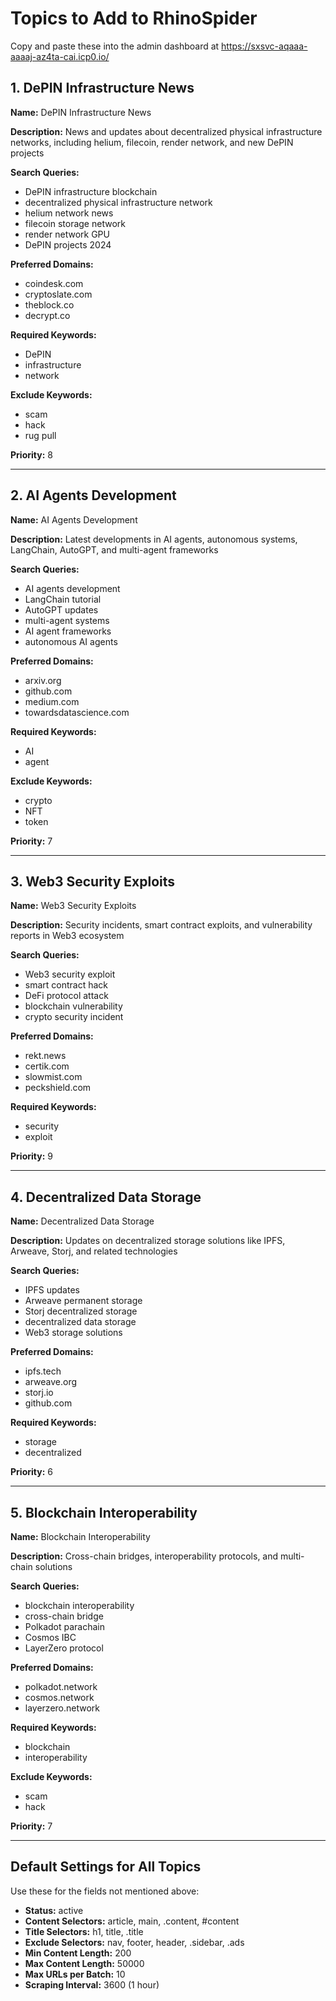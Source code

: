 # Topics to Add to RhinoSpider

Copy and paste these into the admin dashboard at https://sxsvc-aqaaa-aaaaj-az4ta-cai.icp0.io/

## 1. DePIN Infrastructure News

**Name:** DePIN Infrastructure News

**Description:** News and updates about decentralized physical infrastructure networks, including helium, filecoin, render network, and new DePIN projects

**Search Queries:**
- DePIN infrastructure blockchain
- decentralized physical infrastructure network
- helium network news
- filecoin storage network
- render network GPU
- DePIN projects 2024

**Preferred Domains:**
- coindesk.com
- cryptoslate.com
- theblock.co
- decrypt.co

**Required Keywords:**
- DePIN
- infrastructure
- network

**Exclude Keywords:**
- scam
- hack
- rug pull

**Priority:** 8

---

## 2. AI Agents Development

**Name:** AI Agents Development

**Description:** Latest developments in AI agents, autonomous systems, LangChain, AutoGPT, and multi-agent frameworks

**Search Queries:**
- AI agents development
- LangChain tutorial
- AutoGPT updates
- multi-agent systems
- AI agent frameworks
- autonomous AI agents

**Preferred Domains:**
- arxiv.org
- github.com
- medium.com
- towardsdatascience.com

**Required Keywords:**
- AI
- agent

**Exclude Keywords:**
- crypto
- NFT
- token

**Priority:** 7

---

## 3. Web3 Security Exploits

**Name:** Web3 Security Exploits

**Description:** Security incidents, smart contract exploits, and vulnerability reports in Web3 ecosystem

**Search Queries:**
- Web3 security exploit
- smart contract hack
- DeFi protocol attack
- blockchain vulnerability
- crypto security incident

**Preferred Domains:**
- rekt.news
- certik.com
- slowmist.com
- peckshield.com

**Required Keywords:**
- security
- exploit

**Priority:** 9

---

## 4. Decentralized Data Storage

**Name:** Decentralized Data Storage

**Description:** Updates on decentralized storage solutions like IPFS, Arweave, Storj, and related technologies

**Search Queries:**
- IPFS updates
- Arweave permanent storage
- Storj decentralized storage
- decentralized data storage
- Web3 storage solutions

**Preferred Domains:**
- ipfs.tech
- arweave.org
- storj.io
- github.com

**Required Keywords:**
- storage
- decentralized

**Priority:** 6

---

## 5. Blockchain Interoperability

**Name:** Blockchain Interoperability

**Description:** Cross-chain bridges, interoperability protocols, and multi-chain solutions

**Search Queries:**
- blockchain interoperability
- cross-chain bridge
- Polkadot parachain
- Cosmos IBC
- LayerZero protocol

**Preferred Domains:**
- polkadot.network
- cosmos.network
- layerzero.network

**Required Keywords:**
- blockchain
- interoperability

**Exclude Keywords:**
- scam
- hack

**Priority:** 7

---

## Default Settings for All Topics

Use these for the fields not mentioned above:

- **Status:** active
- **Content Selectors:** article, main, .content, #content
- **Title Selectors:** h1, title, .title
- **Exclude Selectors:** nav, footer, header, .sidebar, .ads
- **Min Content Length:** 200
- **Max Content Length:** 50000
- **Max URLs per Batch:** 10
- **Scraping Interval:** 3600 (1 hour)